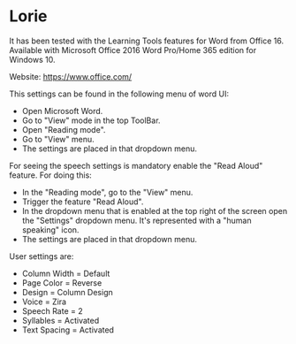 # Lorie

It has been tested with the Learning Tools features for Word from Office 16.
Available with Microsoft Office 2016 Word Pro/Home 365 edition for Windows 10.

Website: https://www.office.com/

This settings can be found in the following menu of word UI:

- Open Microsoft Word.
- Go to "View" mode in the top ToolBar.
- Open "Reading mode".
- Go to "View" menu.
- The settings are placed in that dropdown menu.

For seeing the speech settings is mandatory enable the "Read Aloud" feature. For doing this:

- In the "Reading mode", go to the "View" menu.
- Trigger the feature "Read Aloud".
- In the dropdown menu that is enabled at the top right of the screen open the "Settings" dropdown menu. It's represented with a "human speaking" icon.
- The settings are placed in that dropdown menu.

User settings are:

* Column Width = Default
* Page Color = Reverse
* Design  = Column Design
* Voice = Zira
* Speech Rate = 2
* Syllables = Activated
* Text Spacing = Activated
